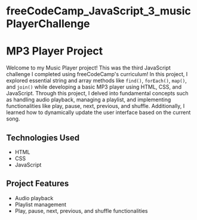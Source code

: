 # freeCodeCamp_JavaScript_3_musicPlayerChallenge
# MP3 Player Project

Welcome to my Music Player project! This was the third JavaScript challenge I completed using freeCodeCamp's curriculum! In this project, I explored essential string and array methods like `find()`, `forEach()`, `map()`, and `join()` while developing a basic MP3 player using HTML, CSS, and JavaScript. Through this project, I delved into fundamental concepts such as handling audio playback, managing a playlist, and implementing functionalities like play, pause, next, previous, and shuffle. Additionally, I learned how to dynamically update the user interface based on the current song.

## Technologies Used
- HTML
- CSS
- JavaScript

## Project Features
- Audio playback
- Playlist management
- Play, pause, next, previous, and shuffle functionalities

